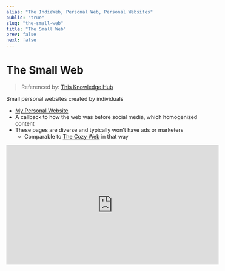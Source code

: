 ```yaml
---
alias: "The IndieWeb, Personal Web, Personal Websites"
public: "true"
slug: "the-small-web"
title: "The Small Web"
prev: false
next: false
---
```

# The Small Web

> Referenced by: [This Knowledge Hub](/garden/this-knowledge-hub/index.md)

Small personal websites created by individuals
- [My Personal Website](/garden/my-personal-website/index.md)
- A callback to how the web was before social media, which homogenized content
- These pages are diverse and typically won't have ads or marketers
	- Comparable to [The Cozy Web](/garden/the-cozy-web/index.md) in that way

<iframe width="560" height="315" src="https://www.youtube.com/embed/00qwzmMrtok" title="" frameBorder="0" allowFullScreen />

The small web as a whole is [Freeform](/garden/freeform/index.md)
- Individual sites may be [Chronological](/garden/chronological/index.md) still
- Individual sites link between each other in ways similar to wikis
	- These can form [Webrings](/garden/webrings/index.md)

## Building personal websites

[IndieWeb](https://indieweb.org/) contains various resources
- Their [building blocks](https://indieweb.org/Category:building-blocks) are standards people can use to help the small web connect with each other consistently
- They discourage the use of site builders or templates that end up making sites look too homogenized

<span id="665b6ac0-d3ca-41d8-9534-929ac2907c2e">Free hosting for static websites:</span>
- [Neocities](https://neocities.org)
- [Codeberg pages](https://codeberg.page) (and any other [pages-server](https://codeberg.org/Codeberg/pages-server) instance)
	- Like on [Incremental Social](https://incremental.social/pages)!
- [Github pages](https://pages.github.com)
- [Weird](/garden/weird/index.md) (in development)

### [Streams](https://indieweb.org/stream)

[Microsub](https://indieweb.org/Microsub) is a proposed protocol to support this
- That way, people could use microsub clients to subscribe to multiple streams and get them in one feed
- Effectively a [Federated Social Media](/garden/fediverse/index.md) that works through personal websites
- Announce new posts using [WebSub](https://indieweb.org/WebSub)

This also allows your personal website to be the one source of truth for your posted content
- Effectively solves the problems described in [Hey Creators, Please Make Firehoses!](https://jonbell.medium.com/hey-creators-please-make-firehoses-8d0c48c075e4)

Multiple streams can be hosted by one site/person so people can subscribe to the kind of content they're interested in

How viable would it be to include chat messages in a stream as well?
- Perhaps with [Chat Glue](/garden/chat-glue/index.md) you could link to specific branches I chatted in

### [Digital Gardens](/garden/digital-gardens/index.md)

These sites may be useful to occasionally check up on rather than get notifications from on every post/change
- Although [Garden-RSS](/garden/garden-rss/index.md) could allow those who want to receive notifications to do so

## Why people want the small web

There are tools these days that make making websites incredibly easy
- Back in the day geocities was pretty complicated but a lot of people managed to make pages there
- Neocities has an extensive page on [Learn How to Make Websites!](https://neocities.org/tutorials)

Hosting can be expensive, but static websites are cheap
- There are plenty of free options out there for hosting static websites
	- Ideally you'd use some sort of system that is easily transferrable to other servers, and possibly even supports nomadic identities
	- [Free hosting for static websites:](/garden/the-small-web/index.md#665b6ac0-d3ca-41d8-9534-929ac2907c2e)
- People are creative and love creating things